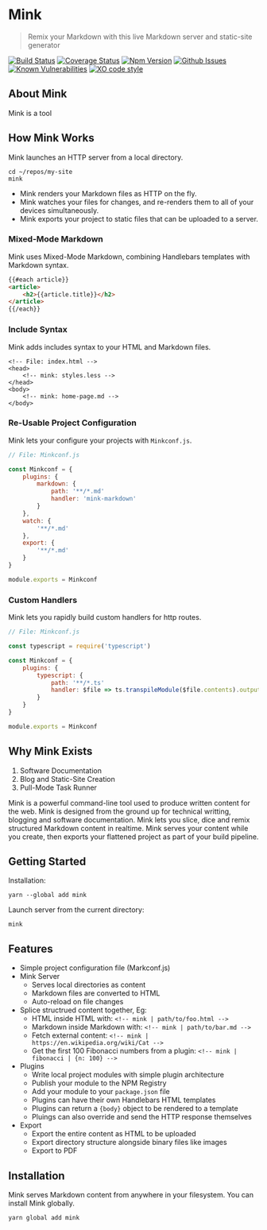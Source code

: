 # Mink

> Remix your Markdown with this live Markdown server and static-site generator


[![Build Status](https://travis-ci.org/F1LT3R/mink.svg?branch=master)](https://travis-ci.org/F1LT3R/mink)
[![Coverage Status](https://coveralls.io/repos/github/F1LT3R/mink/badge.svg?branch=master)](https://coveralls.io/github/F1LT3R/mink?branch=master)
[![Npm Version](https://img.shields.io/npm/v/mink.svg)](https://www.npmjs.com/package/mink)
[![Github Issues](https://img.shields.io/github/issues/f1lt3r/mink.svg)](https://github.com/F1LT3R/mink/issues)
[![Known Vulnerabilities](https://snyk.io/test/github/f1lt3r/mink/badge.svg)](https://snyk.io/test/github/f1lt3r/mink)
[![XO code style](https://img.shields.io/badge/code_style-XO-5ed9c7.svg)](https://github.com/sindresorhus/xo)

## About Mink

Mink is a tool 

## How Mink Works

Mink launches an HTTP server from a local directory.

```shell
cd ~/repos/my-site
mink
```


- Mink renders your Markdown files as HTTP on the fly.
- Mink watches your files for changes, and re-renders them to all of your devices simultaneously.
- Mink exports your project to static files that can be uploaded to a server.

### Mixed-Mode Markdown

Mink uses Mixed-Mode Markdown, combining Handlebars templates with Markdown syntax.

```html
{{#each article}}
<article>
    <h2>{{article.title}}</h2>
</article>
{{/each}}
```

### Include Syntax

Mink adds includes syntax to your HTML and Markdown files.

```
<!-- File: index.html -->
<head>
	<!-- mink: styles.less -->
</head>
<body>
	<!-- mink: home-page.md -->
</body>
```

### Re-Usable Project Configuration

Mink lets your configure your projects with `Minkconf.js`.

```javascript
// File: Minkconf.js

const Minkconf = {
	plugins: {
		markdown: {
			path: '**/*.md'
			handler: 'mink-markdown'
		}
	},
	watch: {
		'**/*.md'
	},
	export: {
		'**/*.md'
	}
}

module.exports = Minkconf
```

### Custom Handlers

Mink lets you rapidly build custom handlers for http routes.


```javascript
// File: Minkconf.js

const typescript = require('typescript')

const Minkconf = {
	plugins: {
		typescript: {
			path: '**/*.ts'
			handler: $file => ts.transpileModule($file.contents).outputText
		}
	}
}

module.exports = Minkconf
```



## Why Mink Exists

1. Software Documentation
1. Blog and Static-Site Creation
1. Pull-Mode Task Runner

Mink is a powerful command-line tool used to produce written content for the web. Mink is designed from the ground up for technical writting, blogging and software documentation. Mink lets you slice, dice and remix structured Markdown content in realtime. Mink serves your content while you create, then exports your flattened project as part of your build pipeline.



## Getting Started

Installation:

```shell
yarn --global add mink
```

Launch server from the current directory:

```shell
mink
```



## Features

- Simple project configuration file (Markconf.js)
- Mink Server
	+ Serves local directories as content
	+ Markdown files are converted to HTML
	+ Auto-reload on file changes
- Splice structrued content together, Eg:
	+ HTML inside HTML with: `<!-- mink | path/to/foo.html -->`
	+ Markdown inside Markdown with: `<!-- mink | path/to/bar.md -->`
	+ Fetch external content:  `<!-- mink | https://en.wikipedia.org/wiki/Cat -->`
	+ Get the first 100 Fibonacci numbers from a plugin:  `<!-- mink | fibonacci | {n: 100} -->`
- Plugins
	+ Write local project modules with simple plugin architecture
	+ Publish your module to the NPM Registry
	+ Add your module to your `package.json` file
	+ Plugins can have their own Handlebars HTML templates
	+ Plugins can return a `{body}` object to be rendered to a template
	+ Pluings can also override and send the HTTP response themselves
- Export
	+ Export the entire content as HTML to be uploaded
	+ Export directory structure alongside binary files like images
	+ Export to PDF

## Installation

Mink serves Markdown content from anywhere in your filesystem. You can install Mink globally.

```shell
yarn global add mink
```

